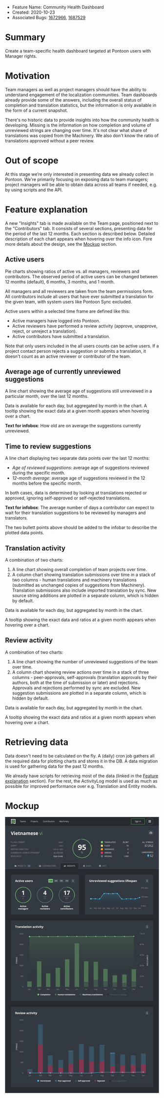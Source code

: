 * Feature Name: Community Health Dashboard
* Created: 2020-10-23
* Associated Bugs: [1672966](https://bugzilla.mozilla.org/show_bug.cgi?id=1672966), [1687529](https://bugzilla.mozilla.org/show_bug.cgi?id=1687529)

# Summary

Create a team-specific health dashboard targeted at Pontoon users with Manager rights.

# Motivation

Team managers as well as project managers should have the ability to understand engagement of the localization communities. Team dashboards already provide some of the answers, including the overall status of completion and translation statistics, but the information is only available in the form of a current snapshot.

There's no historic data to provide insights into how the community health is developing. Missing is the information on how completion and volume of unreviewed strings are changing over time. It's not clear what share of translations was copied from the Machinery. We also don't know the ratio of translations approved without a peer review.

# Out of scope

At this stage we’re only interested in presenting data we already collect in Pontoon. We're primarily focusing on exposing data to team managers; project managers will be able to obtain data across all teams if needed, e.g. by using scripts and the API.

# Feature explanation

A new "Insights" tab is made available on the Team page, positioned next to the "Contributors" tab. It consists of several sections, presenting data for the period of the last 12 months. Each section is described below. Detailed description of each chart appears when hovering over the info icon. Fore more details about the design, see the [Mockup](#mockup) section.

## Active users

Pie charts showing ratios of active vs. all managers, reviewers and contributors. The observed period of active users can be changed between 12 months (default), 6 months, 3 months, and 1 month.

All managers and all reviewers are taken from the team permissions form. All contributors include all users that have ever submitted a translation for the given team, with system users like Pontoon Sync excluded.

Active users within a selected time frame are defined like this:
* Active managers have logged into Pontoon.
* Active reviewers have performed a review activity (approve, unapprove, reject, or unreject a translation).
* Active contributors have submitted a translation.

Note that only users included in the all users counts can be active users. If a project contact person rejects a suggestion or submits a translation, it doesn't count as an active reviewer or contributor of the team.

## Average age of currently unreviewed suggestions

A line chart showing the average age of suggestions still unreviewed in a particular month, over the last 12 months.

Data is available for each day, but aggregated by month in the chart. A tooltip showing the exact data at a given month appears when hovering over a chart.

**Text for infobox**: How old are on average the suggestions currently unreviewed.

## Time to review suggestions

A line chart displaying two separate data points over the last 12 months:
* *Age of reviewed suggestions*: average age of suggestions reviewed during the specific month.
* *12-month average*: average age of suggestions reviewed in the 12 months before the specific month.

In both cases, data is determined by looking at translations rejected or approved, ignoring self-approved or self-rejected translations.

**Text for infobox**: The average number of days a contributor can expect to wait for their translation suggestions to be reviewed by managers and translators.

The two bullett points above should be added to the infobar to describe the plotted data points.

## Translation activity

A combination of two charts:
1. A line chart showing overall completion of team projects over time.
1. A column chart showing translation submissions over time in a stack of two columns - human translations and machinery translations (submitted as unchanged copies of suggestions from Machinery). Translation submissions also include imported translation by sync. New source string additions are plotted in a separate column, which is hidden by default.

Data is available for each day, but aggregated by month in the chart.

A tooltip showing the exact data and ratios at a given month appears when hovering over a chart.

## Review activity

A combination of two charts:
1. A line chart showing the number of unreviewed suggestions of the team over time.
1. A column chart showing review actions over time in a stack of three columns - peer-approvals, self-approvals (translation approvals by their authors, both at the time of submission or later) and rejections. Approvals and rejections performed by sync are excluded. New suggestion submissions are plotted in a separate column, which is hidden by default.

Data is available for each day, but aggregated by month in the chart.

A tooltip showing the exact data and ratios at a given month appears when hovering over a chart.

# Retrieving data

Data doesn't need to be calculated on the fly. A (daily) cron job gathers all the required data for plotting charts and stores it in the DB. A data migration is used for gathering data for the past 12 months.

We already have scripts for retrieving most of the data (linked in the [Feature explanation](#feature-explanation) section). For the rest, the ActivityLog model is used as much as possible for improved performance over e.g. Translation and Entity models.

# Mockup

![](0108/mockup.png)
